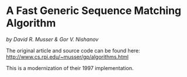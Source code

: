 # A Fast Generic Sequence Matching Algorithm
*by David R. Musser &amp; Gor V. Nishanov*

The original article and source code can be found here: http://www.cs.rpi.edu/~musser/gp/algorithms.html

This is a modernization of their 1997 implementation.
